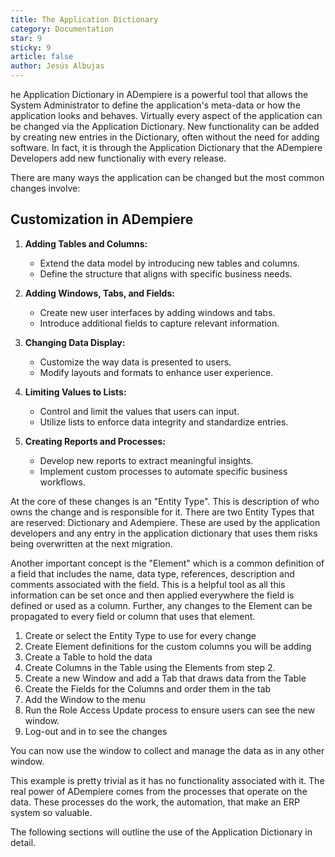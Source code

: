 ```yaml
---
title: The Application Dictionary
category: Documentation
star: 9
sticky: 9
article: false
author: Jesús Albujas
---
```


he Application Dictionary in ADempiere is a powerful tool that allows the System Administrator to define the application's meta-data or how the application looks and behaves.  Virtually every aspect of the application can be changed via the Application Dictionary.  New functionality can be added by creating new entries in the Dictionary, often without the need for adding software.   In fact, it is through the Application Dictionary that the ADempiere Developers add new functionaliy with every release.

There are many ways the application can be changed but the most common changes involve:

## Customization in ADempiere

1. **Adding Tables and Columns:**
   - Extend the data model by introducing new tables and columns.
   - Define the structure that aligns with specific business needs.

2. **Adding Windows, Tabs, and Fields:**
   - Create new user interfaces by adding windows and tabs.
   - Introduce additional fields to capture relevant information.

3. **Changing Data Display:**
   - Customize the way data is presented to users.
   - Modify layouts and formats to enhance user experience.

4. **Limiting Values to Lists:**
   - Control and limit the values that users can input.
   - Utilize lists to enforce data integrity and standardize entries.

5. **Creating Reports and Processes:**
   - Develop new reports to extract meaningful insights.
   - Implement custom processes to automate specific business workflows.

At the core of these changes is an "Entity Type".  This is description of who owns the change and is responsible for it. There are two  Entity Types that are reserved: Dictionary and Adempiere.  These are used by the application developers and any entry in the application dictionary that uses them risks being overwritten at the next migration.

Another important concept is the "Element" which is a common definition of a field that includes the name, data type, references, description and comments associated with the field.  This is a helpful tool as all this information can be set once and then applied everywhere the field is defined or used as a column.  Further, any changes to the Element can be propagated to every field or column that uses that element.

1. Create or select the Entity Type to use for every change
2. Create Element definitions for the custom columns you will be adding
3. Create a Table to hold the data
4. Create Columns in the Table using the Elements from step 2.
5. Create a new Window and add a Tab that draws data from the Table
6. Create the Fields for the Columns and order them in the tab
7. Add the Window to the menu
8. Run the Role Access Update process to ensure users can see the new window.
9. Log-out and in to see the changes

You can now use the window to collect and manage the data as in any other window.  

This example is pretty trivial as it has no functionality associated with it.  The real power of ADempiere comes from the processes that operate on the data.   These processes do the work, the automation, that make an ERP system so valuable.

The following sections will outline the use of the Application Dictionary in detail.
